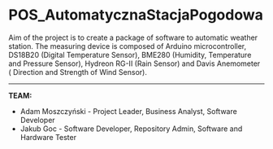 # POS_AutomatycznaStacjaPogodowa
Aim of the project is to create a package of software to automatic weather station. The measuring device is composed of
Arduino microcontroller, DS18B20 (Digital Temperature Sensor), BME280 (Humidity, Temperature and Pressure Sensor), Hydreon RG-II (Rain Sensor) and
Davis Anemometer ( Direction and Strength of Wind Sensor). 

------------------------------------------------------------------------------

**TEAM:**
* Adam Moszczyński - Project Leader, Business Analyst, Software Developer
* Jakub Goc - Software Developer, Repository Admin, Software and Hardware Tester
